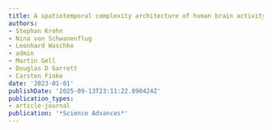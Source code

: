 ```yaml
---
title: A spatiotemporal complexity architecture of human brain activity
authors:
- Stephan Krohn
- Nina von Schwanenflug
- Leonhard Waschke
- admin
- Martin Gell
- Douglas D Garrett
- Carsten Finke
date: '2023-01-01'
publishDate: '2025-09-13T23:11:22.890424Z'
publication_types:
- article-journal
publication: '*Science Advances*'
---
```

